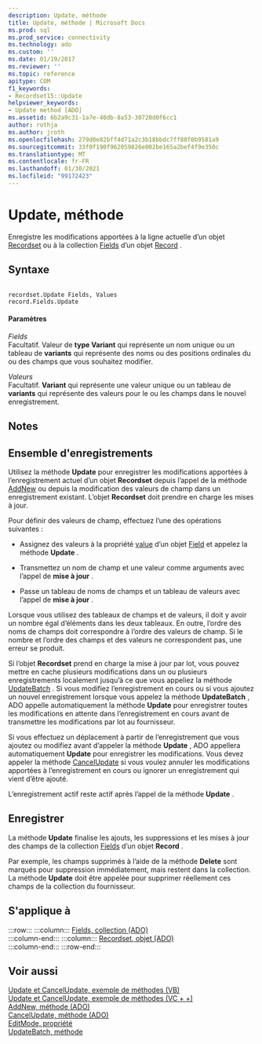 ```yaml
---
description: Update, méthode
title: Update, méthode | Microsoft Docs
ms.prod: sql
ms.prod_service: connectivity
ms.technology: ado
ms.custom: ''
ms.date: 01/19/2017
ms.reviewer: ''
ms.topic: reference
apitype: COM
f1_keywords:
- Recordset15::Update
helpviewer_keywords:
- Update method [ADO]
ms.assetid: 6b2a9c31-1a7e-40db-8a53-30720d0f6cc1
author: rothja
ms.author: jroth
ms.openlocfilehash: 279d0e82bff4d71a2c3b18bbdc7ff88f0b9581a9
ms.sourcegitcommit: 33f0f190f962059826e002be165a2bef4f9e350c
ms.translationtype: MT
ms.contentlocale: fr-FR
ms.lasthandoff: 01/30/2021
ms.locfileid: "99172423"
---
```

# <a name="update-method"></a>Update, méthode
Enregistre les modifications apportées à la ligne actuelle d’un objet [Recordset](./recordset-object-ado.md) ou à la collection [Fields](./fields-collection-ado.md) d’un objet [Record](./record-object-ado.md) .  
  
## <a name="syntax"></a>Syntaxe  
  
```  
  
recordset.Update Fields, Values  
record.Fields.Update  
```  
  
#### <a name="parameters"></a>Paramètres  
 *Fields*  
 Facultatif. Valeur de **type Variant** qui représente un nom unique ou un tableau de **variants** qui représente des noms ou des positions ordinales du ou des champs que vous souhaitez modifier.  
  
 *Valeurs*  
 Facultatif. **Variant** qui représente une valeur unique ou un tableau de **variants** qui représente des valeurs pour le ou les champs dans le nouvel enregistrement.  
  
## <a name="remarks"></a>Notes  
  
## <a name="recordset"></a>Ensemble d'enregistrements  
 Utilisez la méthode **Update** pour enregistrer les modifications apportées à l’enregistrement actuel d’un objet **Recordset** depuis l’appel de la méthode [AddNew](./addnew-method-ado.md) ou depuis la modification des valeurs de champ dans un enregistrement existant. L’objet **Recordset** doit prendre en charge les mises à jour.  
  
 Pour définir des valeurs de champ, effectuez l’une des opérations suivantes :  
  
-   Assignez des valeurs à la propriété [value](./value-property-ado.md) d’un objet [Field](./field-object.md) et appelez la méthode **Update** .  
  
-   Transmettez un nom de champ et une valeur comme arguments avec l’appel de **mise à jour** .  
  
-   Passe un tableau de noms de champs et un tableau de valeurs avec l’appel de **mise à jour** .  
  
 Lorsque vous utilisez des tableaux de champs et de valeurs, il doit y avoir un nombre égal d’éléments dans les deux tableaux. En outre, l’ordre des noms de champs doit correspondre à l’ordre des valeurs de champ. Si le nombre et l’ordre des champs et des valeurs ne correspondent pas, une erreur se produit.  
  
 Si l’objet **Recordset** prend en charge la mise à jour par lot, vous pouvez mettre en cache plusieurs modifications dans un ou plusieurs enregistrements localement jusqu’à ce que vous appeliez la méthode [UpdateBatch](./updatebatch-method.md) . Si vous modifiez l’enregistrement en cours ou si vous ajoutez un nouvel enregistrement lorsque vous appelez la méthode **UpdateBatch** , ADO appelle automatiquement la méthode **Update** pour enregistrer toutes les modifications en attente dans l’enregistrement en cours avant de transmettre les modifications par lot au fournisseur.  
  
 Si vous effectuez un déplacement à partir de l’enregistrement que vous ajoutez ou modifiez avant d’appeler la méthode **Update** , ADO appellera automatiquement **Update** pour enregistrer les modifications. Vous devez appeler la méthode [CancelUpdate](./cancelupdate-method-ado.md) si vous voulez annuler les modifications apportées à l’enregistrement en cours ou ignorer un enregistrement qui vient d’être ajouté.  
  
 L’enregistrement actif reste actif après l’appel de la méthode **Update** .  
  
## <a name="record"></a>Enregistrer  
 La méthode **Update** finalise les ajouts, les suppressions et les mises à jour des champs de la collection [Fields](./fields-collection-ado.md) d’un objet **Record** .  
  
 Par exemple, les champs supprimés à l’aide de la méthode **Delete** sont marqués pour suppression immédiatement, mais restent dans la collection. La méthode **Update** doit être appelée pour supprimer réellement ces champs de la collection du fournisseur.  
  
## <a name="applies-to"></a>S'applique à  

:::row:::
    :::column:::
        [Fields, collection (ADO)](./fields-collection-ado.md)  
    :::column-end:::
    :::column:::
        [Recordset, objet (ADO)](./recordset-object-ado.md)  
    :::column-end:::
:::row-end:::

## <a name="see-also"></a>Voir aussi  
 [Update et CancelUpdate, exemple de méthodes (VB)](./update-and-cancelupdate-methods-example-vb.md)   
 [Update et CancelUpdate, exemple de méthodes (VC + +)](./update-and-cancelupdate-methods-example-vc.md)   
 [AddNew, méthode (ADO)](./addnew-method-ado.md)   
 [CancelUpdate, méthode (ADO)](./cancelupdate-method-ado.md)   
 [EditMode, propriété](./editmode-property.md)   
 [UpdateBatch, méthode](./updatebatch-method.md)